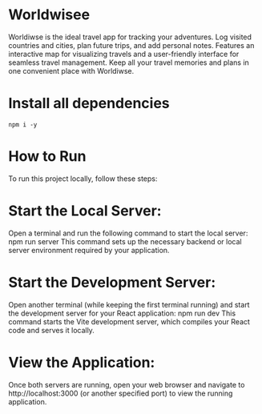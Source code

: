 # Worldwisee
Worldiwse is the ideal travel app for tracking your adventures. Log visited countries and cities, plan future trips, and add personal notes. Features an interactive map for visualizing travels and a user-friendly interface for seamless travel management. Keep all your travel memories and plans in one convenient place with Worldiwse.

# Install all dependencies
    npm i -y
# How to Run
To run this project locally, follow these steps:

# Start the Local Server:
Open a terminal and run the following command to start the local server:
      npm run server
This command sets up the necessary backend or local server environment required by your application.

# Start the Development Server:
Open another terminal (while keeping the first terminal running) and start the development server for your React application:
      npm run dev
This command starts the Vite development server, which compiles your React code and serves it locally.

# View the Application:
Once both servers are running, open your web browser and navigate to http://localhost:3000 (or another specified port) to view the running application.
